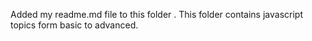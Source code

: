 Added my readme.md file to this folder .
This folder contains  javascript topics form basic to advanced.
